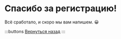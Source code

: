 # Спасибо за регистрацию!

Всё сработало, и скоро мы вам напишем. 😀

:::buttons
[Вернуться назад](/ru)
:::


<script>
  document.querySelector('#signup-confirmation main .buttons a').addEventListener('click', e => {
    e.preventDefault()
    history.back()
  })
</script>
